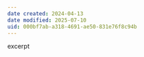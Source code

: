 ```yaml
---
date created: 2024-04-13
date modified: 2025-07-10
uid: 000bf7ab-a318-4691-ae50-831e76f8c94b
---
```


excerpt

<!-- more -->
